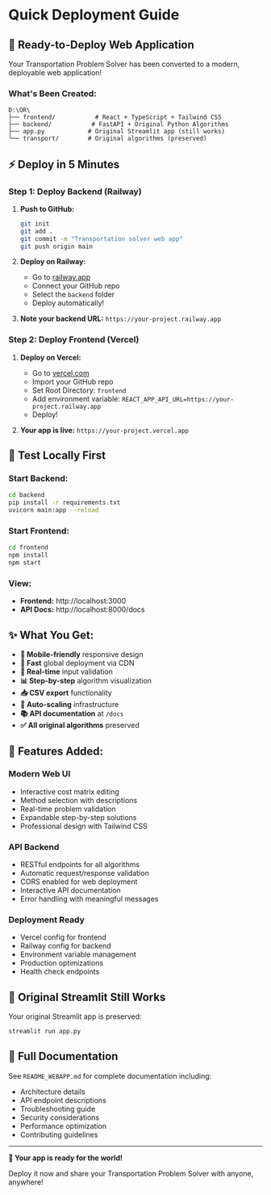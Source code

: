 # Quick Deployment Guide

## 🚀 Ready-to-Deploy Web Application

Your Transportation Problem Solver has been converted to a modern, deployable web application!

### What's Been Created:

```
D:\OR\
├── frontend/           # React + TypeScript + Tailwind CSS
├── backend/           # FastAPI + Original Python Algorithms  
├── app.py            # Original Streamlit app (still works)
└── transport/        # Original algorithms (preserved)
```

## ⚡ Deploy in 5 Minutes

### Step 1: Deploy Backend (Railway)
1. **Push to GitHub:**
   ```bash
   git init
   git add .
   git commit -m "Transportation solver web app"
   git push origin main
   ```

2. **Deploy on Railway:**
   - Go to [railway.app](https://railway.app)
   - Connect your GitHub repo
   - Select the `backend` folder
   - Deploy automatically!

3. **Note your backend URL:** `https://your-project.railway.app`

### Step 2: Deploy Frontend (Vercel)  
1. **Deploy on Vercel:**
   - Go to [vercel.com](https://vercel.com)
   - Import your GitHub repo
   - Set Root Directory: `frontend`
   - Add environment variable: `REACT_APP_API_URL=https://your-project.railway.app`
   - Deploy!

2. **Your app is live:** `https://your-project.vercel.app`

## 🧪 Test Locally First

### Start Backend:
```bash
cd backend
pip install -r requirements.txt
uvicorn main:app --reload
```

### Start Frontend:
```bash
cd frontend
npm install
npm start
```

### View:
- **Frontend:** http://localhost:3000
- **API Docs:** http://localhost:8000/docs

## ✨ What You Get:

- **📱 Mobile-friendly** responsive design
- **🚀 Fast** global deployment via CDN  
- **🔄 Real-time** input validation
- **📊 Step-by-step** algorithm visualization
- **📥 CSV export** functionality
- **🔧 Auto-scaling** infrastructure
- **📚 API documentation** at `/docs`
- **✅ All original algorithms** preserved

## 🎯 Features Added:

### Modern Web UI
- Interactive cost matrix editing
- Method selection with descriptions  
- Real-time problem validation
- Expandable step-by-step solutions
- Professional design with Tailwind CSS

### API Backend
- RESTful endpoints for all algorithms
- Automatic request/response validation
- CORS enabled for web deployment
- Interactive API documentation
- Error handling with meaningful messages

### Deployment Ready
- Vercel config for frontend
- Railway config for backend  
- Environment variable management
- Production optimizations
- Health check endpoints

## 🔄 Original Streamlit Still Works

Your original Streamlit app is preserved:
```bash
streamlit run app.py
```

## 📖 Full Documentation

See `README_WEBAPP.md` for complete documentation including:
- Architecture details
- API endpoint descriptions  
- Troubleshooting guide
- Security considerations
- Performance optimization
- Contributing guidelines

---

**🎉 Your app is ready for the world!**

Deploy it now and share your Transportation Problem Solver with anyone, anywhere!
